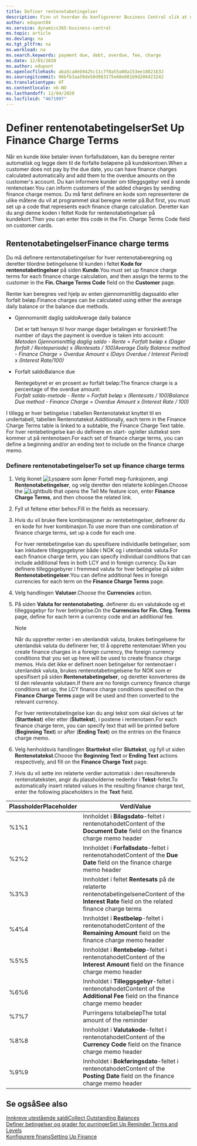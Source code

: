 ```yaml
---
title: Definer rentenotabetingelser
description: Finn ut hvordan du konfigurerer Business Central slik at du kan informere kunder om tilleggsgebyrer ved å sende rentenotaer.
author: edupont04
ms.service: dynamics365-business-central
ms.topic: article
ms.devlang: na
ms.tgt_pltfrm: na
ms.workload: na
ms.search.keywords: payment due, debt, overdue, fee, charge
ms.date: 12/03/2020
ms.author: edupont
ms.openlocfilehash: aba5ca8eb9425c11c7f8a55a08a153ee18821632
ms.sourcegitcommit: 06bfb3aa59de50d983175e68e681b9d206423242
ms.translationtype: HT
ms.contentlocale: nb-NO
ms.lasthandoff: 12/04/2020
ms.locfileid: "4671997"
---
```

# <a name="set-up-finance-charge-terms"></a><span data-ttu-id="1fc98-103">Definer rentenotabetingelser</span><span class="sxs-lookup"><span data-stu-id="1fc98-103">Set Up Finance Charge Terms</span></span>

<span data-ttu-id="1fc98-104">Når en kunde ikke betaler innen forfallsdatoen, kan du beregne renter automatisk og legge dem til de forfalte beløpene på kundekontoen.</span><span class="sxs-lookup"><span data-stu-id="1fc98-104">When a customer does not pay by the due date, you can have finance charges calculated automatically and add them to the overdue amounts on the customer's account.</span></span> <span data-ttu-id="1fc98-105">Du kan informere kunder om tilleggsgebyr ved å sende rentenotaer.</span><span class="sxs-lookup"><span data-stu-id="1fc98-105">You can inform customers of the added charges by sending finance charge memos.</span></span> <span data-ttu-id="1fc98-106">Du må først definere en kode som representerer de ulike måtene du vil at programmet skal beregne renter på.</span><span class="sxs-lookup"><span data-stu-id="1fc98-106">But first, you must set up a code that represents each finance charge calculation.</span></span> <span data-ttu-id="1fc98-107">Deretter kan du angi denne koden i feltet Kode for rentenotabetingelser på kundekort.</span><span class="sxs-lookup"><span data-stu-id="1fc98-107">Then you can enter this code in the Fin. Charge Terms Code field on customer cards.</span></span>  

## <a name="finance-charge-terms"></a><span data-ttu-id="1fc98-108">Rentenotabetingelser</span><span class="sxs-lookup"><span data-stu-id="1fc98-108">Finance charge terms</span></span>

<span data-ttu-id="1fc98-109">Du må definere rentenotabetingelser for hver rentenotaberegning og deretter tilordne betingelsene til kunden i feltet **Kode for rentenotabetingelser** på siden **Kunde**.</span><span class="sxs-lookup"><span data-stu-id="1fc98-109">You must set up finance charge terms for each finance charge calculation, and then assign the terms to the customer in the **Fin. Charge Terms Code** field on the **Customer** page.</span></span>

<span data-ttu-id="1fc98-110">Renter kan beregnes ved hjelp av enten gjennomsnittlig dagssaldo eller forfalt beløp.</span><span class="sxs-lookup"><span data-stu-id="1fc98-110">Finance charges can be calculated using either the average daily balance or the balance due methods.</span></span>

* <span data-ttu-id="1fc98-111">Gjennomsnitt daglig saldo</span><span class="sxs-lookup"><span data-stu-id="1fc98-111">Average daily balance</span></span>  
  
  <span data-ttu-id="1fc98-112">Det er tatt hensyn til hvor mange dager betalingen er forsinketl:</span><span class="sxs-lookup"><span data-stu-id="1fc98-112">The number of days the payment is overdue is taken into account:</span></span>  
  <span data-ttu-id="1fc98-113">*Metoden Gjennomsnittlig daglig saldo* - *Rente* = *Forfalt beløp* x *(Dager forfalt / Renteperiode)* x *(Rentesats / 100)*</span><span class="sxs-lookup"><span data-stu-id="1fc98-113">*Average Daily Balance method* - *Finance Charge* = *Overdue Amount* x *(Days Overdue / Interest Period)* x *(Interest Rate/100)*</span></span>

* <span data-ttu-id="1fc98-114">Forfalt saldo</span><span class="sxs-lookup"><span data-stu-id="1fc98-114">Balance due</span></span>  
  
  <span data-ttu-id="1fc98-115">Rentegebyret er en prosent av forfalt beløp:</span><span class="sxs-lookup"><span data-stu-id="1fc98-115">The finance charge is a percentage of the overdue amount:</span></span>  
  <span data-ttu-id="1fc98-116">*Forfalt saldo-metode* - *Rente* = *Forfalt beløp* x *(Rentesats / 100)*</span><span class="sxs-lookup"><span data-stu-id="1fc98-116">*Balance Due method* - *Finance Charge* = *Overdue Amount* x *(Interest Rate / 100)*</span></span>

<span data-ttu-id="1fc98-117">I tillegg er hver betingelse i tabellen Rentenotatekst knyttet til en undertabell, tabellen Rentenotatekst.</span><span class="sxs-lookup"><span data-stu-id="1fc98-117">Additionally, each term in the Finance Charge Terms table is linked to a subtable, the Finance Charge Text table.</span></span> <span data-ttu-id="1fc98-118">For hver rentebetingelse kan du definere en start- og/eller sluttekst som kommer ut på rentenotaen.</span><span class="sxs-lookup"><span data-stu-id="1fc98-118">For each set of finance charge terms, you can define a beginning and/or an ending text to include on the finance charge memo.</span></span>

### <a name="to-set-up-finance-charge-terms"></a><span data-ttu-id="1fc98-119">Definere rentenotabetingelser</span><span class="sxs-lookup"><span data-stu-id="1fc98-119">To set up finance charge terms</span></span>

1. <span data-ttu-id="1fc98-120">Velg ikonet ![Lyspære som åpner Fortell meg-funksjonen](media/ui-search/search_small.png "Fortell hva du vil gjøre"), angi **Rentenotabetingelser**, og velg deretter den relaterte koblingen.</span><span class="sxs-lookup"><span data-stu-id="1fc98-120">Choose the ![Lightbulb that opens the Tell Me feature](media/ui-search/search_small.png "Tell me what you want to do") icon, enter **Finance Charge Terms**, and then choose the related link.</span></span>  
2. <span data-ttu-id="1fc98-121">Fyll ut feltene etter behov.</span><span class="sxs-lookup"><span data-stu-id="1fc98-121">Fill in the fields as necessary.</span></span>
3. <span data-ttu-id="1fc98-122">Hvis du vil bruke flere kombinasjoner av rentebetingelser, definerer du en kode for hver kombinasjon.</span><span class="sxs-lookup"><span data-stu-id="1fc98-122">To use more than one combination of finance charge terms, set up a code for each one.</span></span>

    <span data-ttu-id="1fc98-123">For hver rentebetingelse kan du spesifisere individuelle betingelser, som kan inkludere tilleggsgebyrer både i NOK og i utenlandsk valuta.</span><span class="sxs-lookup"><span data-stu-id="1fc98-123">For each finance charge term, you can specify individual conditions that can include additional fees in both LCY and in foreign currency.</span></span> <span data-ttu-id="1fc98-124">Du kan definere tilleggsgebyrer i fremmed valuta for hver betingelse på siden **Rentenotabetingelser**.</span><span class="sxs-lookup"><span data-stu-id="1fc98-124">You can define additional fees in foreign currencies for each term on the **Finance Charge Terms** page.</span></span>
4. <span data-ttu-id="1fc98-125">Velg handlingen **Valutaer**.</span><span class="sxs-lookup"><span data-stu-id="1fc98-125">Choose the **Currencies** action.</span></span>
5. <span data-ttu-id="1fc98-126">På siden **Valuta for rentenotabeting.** definerer du en valutakode og et tilleggsgebyr for hver betingelse.</span><span class="sxs-lookup"><span data-stu-id="1fc98-126">On the **Currencies for Fin. Chrg. Terms** page, define for each term a currency code and an additional fee.</span></span>

    > [!NOTE]  
    > <span data-ttu-id="1fc98-127">Når du oppretter renter i en utenlandsk valuta, brukes betingelsene for utenlandsk valuta du definerer her, til å opprette rentenotaer.</span><span class="sxs-lookup"><span data-stu-id="1fc98-127">When you create finance charges in a foreign currency, the foreign currency conditions that you set up here will be used to create finance charge memos.</span></span> <span data-ttu-id="1fc98-128">Hvis det ikke er definert noen betingelser for rentenotaer i utenlandsk valuta, brukes rentenotabetingelsene for NOK som er spesifisert på siden **Rentenotabetingelser**, og deretter konverteres de til den relevante valutaen.</span><span class="sxs-lookup"><span data-stu-id="1fc98-128">If there are no foreign currency finance charge conditions set up, the LCY finance charge conditions specified on the **Finance Charge Terms** page will be used and then converted to the relevant currency.</span></span>

    <span data-ttu-id="1fc98-129">For hver rentenotabetingelse kan du angi tekst som skal skrives ut før (**Starttekst**) eller etter (**Sluttekst**), i postene i rentenotaen.</span><span class="sxs-lookup"><span data-stu-id="1fc98-129">For each finance charge term, you can specify text that will be printed before (**Beginning Text**) or after (**Ending Text**) on the entries on the finance charge memo.</span></span>  
6. <span data-ttu-id="1fc98-130">Velg henholdsvis handlingen **Starttekst** eller **Sluttekst**, og fyll ut siden **Rentenotatekst**.</span><span class="sxs-lookup"><span data-stu-id="1fc98-130">Choose the **Beginning Text** or **Ending Text** actions respectively, and fill on the **Finance Charge Text** page.</span></span>
7. <span data-ttu-id="1fc98-131">Hvis du vil sette inn relaterte verdier automatisk i den resulterende rentenotateksten, angir du plassholderne nedenfor i **Tekst**-feltet.</span><span class="sxs-lookup"><span data-stu-id="1fc98-131">To automatically insert related values in the resulting finance charge text, enter the following placeholders in the **Text** field.</span></span>

|<span data-ttu-id="1fc98-132">Plassholder</span><span class="sxs-lookup"><span data-stu-id="1fc98-132">Placeholder</span></span>|<span data-ttu-id="1fc98-133">Verdi</span><span class="sxs-lookup"><span data-stu-id="1fc98-133">Value</span></span>|  
|-----------------|-----------|  
|<span data-ttu-id="1fc98-134">%1</span><span class="sxs-lookup"><span data-stu-id="1fc98-134">%1</span></span>|<span data-ttu-id="1fc98-135">Innholdet i **Bilagsdato**-feltet i rentenotahodet</span><span class="sxs-lookup"><span data-stu-id="1fc98-135">Content of the **Document Date** field on the finance charge memo header</span></span>|  
|<span data-ttu-id="1fc98-136">%2</span><span class="sxs-lookup"><span data-stu-id="1fc98-136">%2</span></span>|<span data-ttu-id="1fc98-137">Innholdet i **Forfallsdato**-feltet i rentenotahodet</span><span class="sxs-lookup"><span data-stu-id="1fc98-137">Content of the **Due Date** field on the finance charge memo header</span></span>|  
|<span data-ttu-id="1fc98-138">%3</span><span class="sxs-lookup"><span data-stu-id="1fc98-138">%3</span></span>|<span data-ttu-id="1fc98-139">Innholdet i feltet **Rentesats** på de relaterte rentenotabetingelsene</span><span class="sxs-lookup"><span data-stu-id="1fc98-139">Content of the **Interest Rate** field on the related finance charge terms</span></span>|  
|<span data-ttu-id="1fc98-140">%4</span><span class="sxs-lookup"><span data-stu-id="1fc98-140">%4</span></span>|<span data-ttu-id="1fc98-141">Innholdet i **Restbeløp**-feltet i rentenotahodet</span><span class="sxs-lookup"><span data-stu-id="1fc98-141">Content of the **Remaining Amount** field on the finance charge memo header</span></span>|  
|<span data-ttu-id="1fc98-142">%5</span><span class="sxs-lookup"><span data-stu-id="1fc98-142">%5</span></span>|<span data-ttu-id="1fc98-143">Innholdet i **Rentebeløp**-feltet i rentenotahodet</span><span class="sxs-lookup"><span data-stu-id="1fc98-143">Content of the **Interest Amount** field on the finance charge memo header</span></span>|  
|<span data-ttu-id="1fc98-144">%6</span><span class="sxs-lookup"><span data-stu-id="1fc98-144">%6</span></span>|<span data-ttu-id="1fc98-145">Innholdet i **Tilleggsgebyr**-feltet i rentenotahodet</span><span class="sxs-lookup"><span data-stu-id="1fc98-145">Content of the **Additional Fee** field on the finance charge memo header</span></span>|  
|<span data-ttu-id="1fc98-146">%7</span><span class="sxs-lookup"><span data-stu-id="1fc98-146">%7</span></span>|<span data-ttu-id="1fc98-147">Purringens totalbeløp</span><span class="sxs-lookup"><span data-stu-id="1fc98-147">The total amount of the reminder</span></span>|  
|<span data-ttu-id="1fc98-148">%8</span><span class="sxs-lookup"><span data-stu-id="1fc98-148">%8</span></span>|<span data-ttu-id="1fc98-149">Innholdet i **Valutakode**-feltet i rentenotahodet</span><span class="sxs-lookup"><span data-stu-id="1fc98-149">Content of the **Currency Code** field on the finance charge memo header</span></span>|  
|<span data-ttu-id="1fc98-150">%9</span><span class="sxs-lookup"><span data-stu-id="1fc98-150">%9</span></span>|<span data-ttu-id="1fc98-151">Innholdet i **Bokføringsdato**-feltet i rentenotahodet</span><span class="sxs-lookup"><span data-stu-id="1fc98-151">Content of the **Posting Date** field on the finance charge memo header</span></span>|  

## <a name="see-also"></a><span data-ttu-id="1fc98-152">Se også</span><span class="sxs-lookup"><span data-stu-id="1fc98-152">See also</span></span>

[<span data-ttu-id="1fc98-153">Innkreve utestående saldi</span><span class="sxs-lookup"><span data-stu-id="1fc98-153">Collect Outstanding Balances</span></span>](receivables-collect-outstanding-balances.md)  
[<span data-ttu-id="1fc98-154">Definer betingelser og grader for purringer</span><span class="sxs-lookup"><span data-stu-id="1fc98-154">Set Up Reminder Terms and Levels</span></span>](finance-setup-reminders.md)  
[<span data-ttu-id="1fc98-155">Konfigurere finans</span><span class="sxs-lookup"><span data-stu-id="1fc98-155">Setting Up Finance</span></span>](finance-setup-finance.md)  

